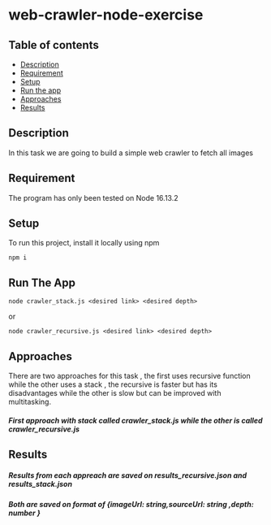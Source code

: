 # web-crawler-node-exercise

## Table of contents
* [Description](#Description)
* [Requirement](#Requirement)
* [Setup](#Setup)
* [Run the app](#Run-The-App)
* [Approaches](#Approaches)
* [Results](#Results)

## Description
In this task we are going to build a simple web crawler to fetch all images

## Requirement
The program has only been tested on Node 16.13.2

## Setup
To run this project, install it locally using npm
```
npm i
```
## Run The App
```
node crawler_stack.js <desired link> <desired depth>
```
or
```
node crawler_recursive.js <desired link> <desired depth>
```
## Approaches
There are two approaches for this task , the first uses recursive function while the other uses a stack , the recursive is faster but has its disadvantages
while the other is slow but can be improved with multitasking.
##### First approach with stack called crawler_stack.js while the other  is called crawler_recursive.js

## Results
##### Results from each appreach are saved on results_recursive.json and results_stack.json
##### Both are saved on format of {imageUrl: string,sourceUrl: string ,depth: number }



